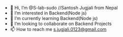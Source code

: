 - 👋 Hi, I’m @S-lab-sudo //Santosh Jugjali from Nepal
- 👀 I’m interested in Backend(Node js)
- 🌱 I’m currently learning Backend(Node js)
- 💞️ I’m looking to collaborate on Backend Projects
- 📫 How to reach me s.jugjali.0123@gmail.com
